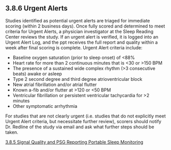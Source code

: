 ## 3.8.6 Urgent Alerts

Studies identified as potential urgent alerts are triaged for immediate scoring (within 2 business days). Once fully scored and determined to meet criteria for Urgent Alerts, a physician investigator at the Sleep Reading Center reviews the study. If an urgent alert is verified, it is logged into an Urgent Alert Log, and the ppt receives the full report and quality within a week after final scoring is complete.  Urgent Alert criteria include:

* Baseline oxygen saturation (prior to sleep onset) of <88%
* Heart rate for more than 2 continuous minutes that is <30 or >150 BPM
* The presence of a sustained wide complex rhythm (>3 consecutive beats) awake or asleep
* Type 2 second degree and third degree atrioventricular block
* New atrial fibrillation and/or atrial flutter
* Known a-fib and/or flutter at >120 or <50 BPM
* Ventricular fibrillation or persistent ventricular tachycardia for >2 minutes
* Other symptomatic arrhythmia

For studies that are not clearly urgent (i.e. studies that do not explicitly meet Urgent Alert criteria, but necessitate further review), scorers should notify Dr. Redline of the study via email and ask what further steps should be taken.


<div class="center">
<div class="btn-group">
  <a href=":pages_path:/manuals/portable-sleep-monitoring/3-08-05-signal-quality-psg-reporting.md" class="btn btn-default">
    <span class="glyphicon glyphicon-chevron-left"></span>
    3.8.5 Signal Quality and PSG Reporting
  </a>

  <a href=":pages_path:/manuals/portable-sleep-monitoring" class="btn btn-default">
    <span class="glyphicon glyphicon-chevron-up"></span>
    Portable Sleep Monitoring
  </a>
</div>
</div>
